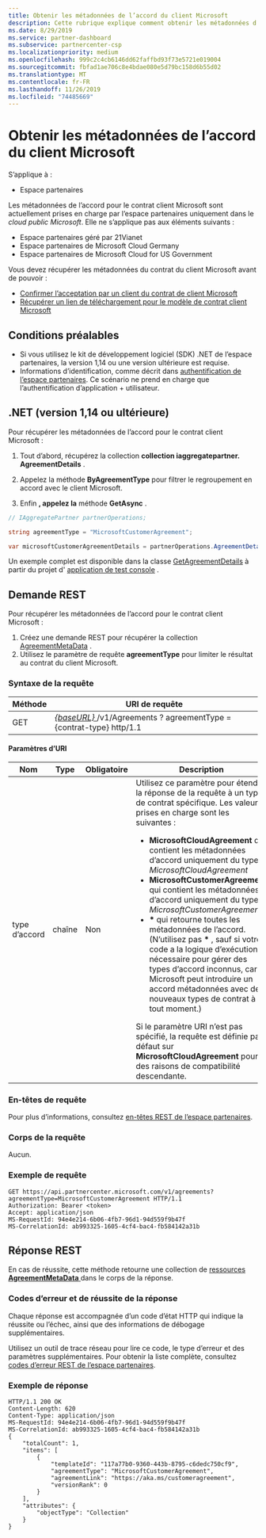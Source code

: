 ```yaml
---
title: Obtenir les métadonnées de l’accord du client Microsoft
description: Cette rubrique explique comment obtenir les métadonnées d’un accord pour le client Microsoft.
ms.date: 8/29/2019
ms.service: partner-dashboard
ms.subservice: partnercenter-csp
ms.localizationpriority: medium
ms.openlocfilehash: 999c2c4cb6146dd62faffbd93f73e5721e019004
ms.sourcegitcommit: fbfad1ae706c8e4bdae080e5d79bc158d6b55d02
ms.translationtype: MT
ms.contentlocale: fr-FR
ms.lasthandoff: 11/26/2019
ms.locfileid: "74485669"
---
```

# <a name="get-agreement-metadata-for-the-microsoft-customer-agreement"></a>Obtenir les métadonnées de l’accord du client Microsoft

S’applique à :

- Espace partenaires

Les métadonnées de l’accord pour le contrat client Microsoft sont actuellement prises en charge par l’espace partenaires uniquement dans le *cloud public Microsoft*. Elle ne s’applique pas aux éléments suivants :

- Espace partenaires géré par 21Vianet
- Espace partenaires de Microsoft Cloud Germany
- Espace partenaires de Microsoft Cloud for US Government

Vous devez récupérer les métadonnées du contrat du client Microsoft avant de pouvoir :

- [Confirmer l’acceptation par un client du contrat de client Microsoft](./confirm-customer-consent-customer-agreement.md)
- [Récupérer un lien de téléchargement pour le modèle de contrat client Microsoft](./download-customer-agreement-template.md)

## <a name="prerequisites"></a>Conditions préalables

- Si vous utilisez le kit de développement logiciel (SDK) .NET de l’espace partenaires, la version 1,14 ou une version ultérieure est requise.
- Informations d’identification, comme décrit dans [authentification de l’espace partenaires](./partner-center-authentication.md). Ce scénario ne prend en charge que l’authentification d’application + utilisateur.


## <a name="net-version-114-or-newer"></a>.NET (version 1,14 ou ultérieure)

Pour récupérer les métadonnées de l’accord pour le contrat client Microsoft :

1. Tout d’abord, récupérez la collection **collection iaggregatepartner. AgreementDetails** .

2. Appelez la méthode **ByAgreementType** pour filtrer le regroupement en accord avec le client Microsoft.

3. Enfin **, appelez la** méthode **GetAsync** .

```csharp
// IAggregatePartner partnerOperations;

string agreementType = "MicrosoftCustomerAgreement";

var microsoftCustomerAgreementDetails = partnerOperations.AgreementDetails.ByAgreementType(agreementType).Get().Items.Single();
```

Un exemple complet est disponible dans la classe [GetAgreementDetails](https://github.com/PartnerCenterSamples/Partner-Center-SDK-Samples/blob/master/Source/Partner%20Center%20SDK%20Samples/Agreements/GetAgreementDetails.cs) à partir du projet d' [application de test console](https://github.com/PartnerCenterSamples/Partner-Center-SDK-Samples) .


## <a name="rest-request"></a>Demande REST

Pour récupérer les métadonnées de l’accord pour le contrat client Microsoft :

1. Créez une demande REST pour récupérer la collection [AgreementMetaData](./agreement-metadata-resources.md) .
2. Utilisez le paramètre de requête **agreementType** pour limiter le résultat au contrat du client Microsoft.

### <a name="request-syntax"></a>Syntaxe de la requête

| Méthode | URI de requête                                                         |
|--------|---------------------------------------------------------------------|
| GET    | [ *\{baseURL\}* ](partner-center-rest-urls.md)/v1/Agreements ? agreementType = {contrat-type} http/1.1 |

#### <a name="uri-parameters"></a>Paramètres d’URI

| Nom                   | Type     | Obligatoire | Description                                                             |
|------------------------|----------|----------|-------------------------------------------------------------------------|
| type d’accord | chaîne | Non | Utilisez ce paramètre pour étendre la réponse de la requête à un type de contrat spécifique. Les valeurs prises en charge sont les suivantes : <ul><li>**MicrosoftCloudAgreement** qui contient les métadonnées d’accord uniquement du type *MicrosoftCloudAgreement*</li><li>**MicrosoftCustomerAgreement** qui contient les métadonnées d’accord uniquement du type *MicrosoftCustomerAgreement*.</li><li>**\*** qui retourne toutes les métadonnées de l’accord. (N’utilisez pas **\*** , sauf si votre code a la logique d’exécution nécessaire pour gérer des types d’accord inconnus, car Microsoft peut introduire un accord métadonnées avec de nouveaux types de contrat à tout moment.)</li></ul> Si le paramètre URI n’est pas spécifié, la requête est définie par défaut sur **MicrosoftCloudAgreement** pour des raisons de compatibilité descendante.  |

### <a name="request-headers"></a>En-têtes de requête

Pour plus d’informations, consultez [en-têtes REST de l’espace partenaires](headers.md).

### <a name="request-body"></a>Corps de la requête

Aucun.

### <a name="request-example"></a>Exemple de requête

```http
GET https://api.partnercenter.microsoft.com/v1/agreements?agreementType=MicrosoftCustomerAgreement HTTP/1.1
Authorization: Bearer <token>
Accept: application/json
MS-RequestId: 94e4e214-6b06-4fb7-96d1-94d559f9b47f
MS-CorrelationId: ab993325-1605-4cf4-bac4-fb584142a31b
```

## <a name="rest-response"></a>Réponse REST

En cas de réussite, cette méthode retourne une collection de [ressources **AgreementMetaData** ](./agreement-metadata-resources.md) dans le corps de la réponse.

### <a name="response-success-and-error-codes"></a>Codes d’erreur et de réussite de la réponse

Chaque réponse est accompagnée d’un code d’état HTTP qui indique la réussite ou l’échec, ainsi que des informations de débogage supplémentaires.

Utilisez un outil de trace réseau pour lire ce code, le type d’erreur et des paramètres supplémentaires. Pour obtenir la liste complète, consultez [codes d’erreur REST de l’espace partenaires](error-codes.md).

### <a name="response-example"></a>Exemple de réponse

```http
HTTP/1.1 200 OK
Content-Length: 620
Content-Type: application/json
MS-RequestId: 94e4e214-6b06-4fb7-96d1-94d559f9b47f
MS-CorrelationId: ab993325-1605-4cf4-bac4-fb584142a31b
{
    "totalCount": 1,
    "items": [
        {
            "templateId": "117a77b0-9360-443b-8795-c6dedc750cf9",
            "agreementType": "MicrosoftCustomerAgreement",
            "agreementLink": "https://aka.ms/customeragreement",
            "versionRank": 0
        }
    ],
    "attributes": {
        "objectType": "Collection"
    }
}
```
